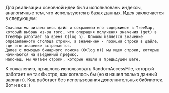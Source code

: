 Для реализации основной идеи были использованы индексы, аналогичные тем, что используются в базах данных. Идея заключается в следующем:

    Сначала мы читаем весь файл и сохраняем его содержимое в TreeMap, который выбран из-за того, что операция получения значения (get) в TreeMap работает за время O(log n). Ключом является значение определенного столбца строки, а значением - позиция строки в файле, где это значение встречается.
    Далее с помощью бинарного поиска (O(log n)) мы ищем строки, которые начинаются на введенный префикс.
    Наконец, мы читаем строки, которые нашли в предыдущем шаге.
К сожалению, пришлось использовать RandomAccessFile, который работает не так быстро, как хотелось бы (но я нашел только данный вариант). Код работает без использования дополнительных библиотек. Вот и все :)
